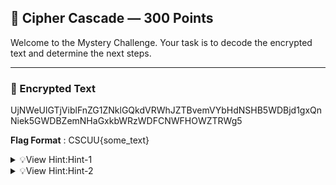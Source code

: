 ## 🧩 Cipher Cascade — 300 Points

Welcome to the Mystery Challenge. Your task is to decode the encrypted text and determine the next steps.

---

### 🔐 Encrypted Text

UjNWeUlGTjViblFnZG1ZNklGQkdVRWhJZTBvemVYbHdNSHB5WDBjd1gxQnNiek5GWDBZemNHaGxkbWRzWDFCNWFHOWZTRWg5

**Flag Format** : CSCUU{some_text}

<details>
  <summary>💡View Hint:Hint-1</summary>
Hint: It could follow multiple encryption methods
</details>

<details>
  <summary>💡View Hint:Hint-2</summary>
Hint: Did you hear about rot13?
</details>
